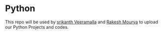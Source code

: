 # Python

This repo will be used by [srikanth Veeramalla](https://github.com/srikanth506 "Click for Profile") and [Rakesh Mourya](https://github.com/sirigineedirakesh18 "Click for Profile") to upload our Python Projects and codes.